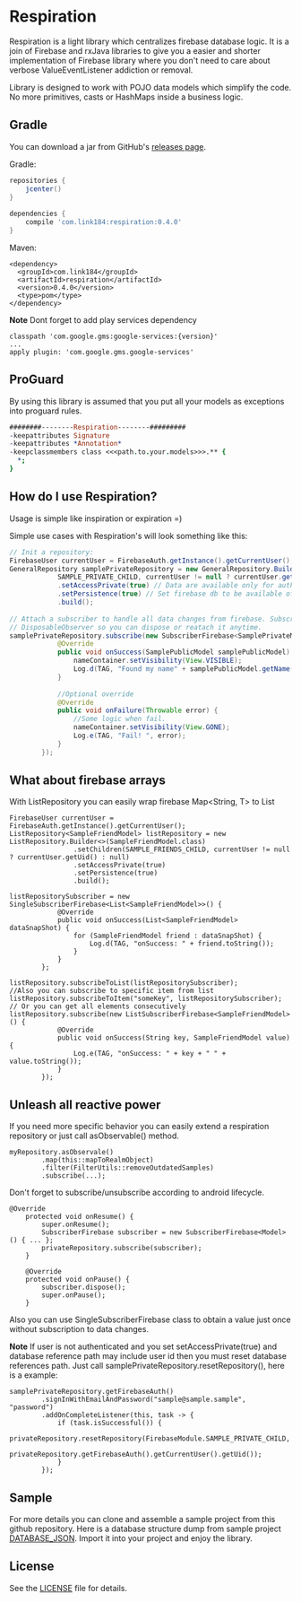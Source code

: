 Respiration
=====

Respiration is a light library which centralizes firebase database logic. It is a join of Firebase 
and rxJava libraries to give you a easier and shorter implementation of Firebase library where you don't
need to care about verbose ValueEventListener addiction or removal. 

Library is designed to work with POJO data models which simplify the code. No more primitives, 
casts or HashMaps inside a business logic.

Gradle
--------
You can download a jar from GitHub's [releases page][3].

Gradle:

```gradle
repositories {
    jcenter()
}
 
dependencies {
    compile 'com.link184:respiration:0.4.0'
}
```

Maven:

```maven
<dependency>
  <groupId>com.link184</groupId>
  <artifactId>respiration</artifactId>
  <version>0.4.0</version>
  <type>pom</type>
</dependency>
```

**Note** Dont forget to add play services dependency
```
classpath 'com.google.gms:google-services:{version}'
...
apply plugin: 'com.google.gms.google-services'
```

ProGuard
--------
By using this library is assumed that you put all your models as exceptions into proguard rules.
```pro
########--------Respiration--------#########
-keepattributes Signature
-keepattributes *Annotation*
-keepclassmembers class <<<path.to.your.models>>>.** {
  *;
}
```


How do I use Respiration?
-------------------
Usage is simple like inspiration or expiration =)

Simple use cases with Respiration's  will look something like this:

```java
// Init a repository:
FirebaseUser currentUser = FirebaseAuth.getInstance().getCurrentUser();
GeneralRepository samplePrivateRepository = new GeneralRepository.Builder<>(SamplePrivateModel.class,
            SAMPLE_PRIVATE_CHILD, currentUser != null ? currentUser.getUid() : null)
            .setAccessPrivate(true) // Data are available only for authenticated users.
            .setPersistence(true) // Set firebase db to be available offline
            .build();
 
// Attach a subscriber to handle all data changes from firebase. SubscriberFirebase is a rxJava 
// DisposableObserver so you can dispose or reatach it anytime.
samplePrivateRepository.subscribe(new SubscriberFirebase<SamplePrivateModel>() {
            @Override
            public void onSuccess(SamplePublicModel samplePublicModel) {
                nameContainer.setVisibility(View.VISIBLE);
                Log.d(TAG, "Found my name" + samplePublicModel.getName());
            }
 
            //Optional override
            @Override
            public void onFailure(Throwable error) {
                //Some logic when fail.
                nameContainer.setVisibility(View.GONE);
                Log.e(TAG, "Fail! ", error);
            }
        });
```

What about firebase arrays
-----
With ListRepository you can easily wrap firebase Map<String, T> to List<T>
```
FirebaseUser currentUser = FirebaseAuth.getInstance().getCurrentUser();
ListRepository<SampleFriendModel> listRepository = new ListRepository.Builder<>(SampleFriendModel.class)
                .setChildren(SAMPLE_FRIENDS_CHILD, currentUser != null ? currentUser.getUid() : null)
                .setAccessPrivate(true)
                .setPersistence(true)
                .build();
  
listRepositorySubscriber = new SingleSubscriberFirebase<List<SampleFriendModel>>() {
            @Override
            public void onSuccess(List<SampleFriendModel> dataSnapShot) {
                for (SampleFriendModel friend : dataSnapShot) {
                    Log.d(TAG, "onSuccess: " + friend.toString());
                }
            }
        };

listRepository.subscribeToList(listRepositorySubscriber);
//Also you can subscribe to specific item from list
listRepository.subscribeToItem("someKey", listRepositorySubscriber);
// Or you can get all elements consecutively
listRepository.subscribe(new ListSubscriberFirebase<SampleFriendModel>() {
            @Override
            public void onSuccess(String key, SampleFriendModel value) {
                Log.e(TAG, "onSuccess: " + key + " " + value.toString());
            }
        });
```

Unleash all reactive power
----
If you need more specific behavior you can easily extend a respiration repository or just call 
asObservable() method.
```
myRepository.asObservale()
        .map(this::mapToRealmObject)
        .filter(FilterUtils::removeOutdatedSamples)
        .subscribe(...);
```

Don't forget to subscribe/unsubscribe according to android lifecycle.
```
@Override
    protected void onResume() {
        super.onResume();
        SubscriberFirebase subscriber = new SubscriberFirebase<Model>() { ... };
        privateRepository.subscribe(subscriber);
    }
 
    @Override
    protected void onPause() {
        subscriber.dispose();
        super.onPause();
    }
```

Also you can use SingleSubscriberFirebase class to obtain a value just once without subscription 
to data changes.

**Note** If user is not authenticated and you set setAccessPrivate(true) and database reference 
path may include user id then you must reset database references path. 
Just call samplePrivateRepository.resetRepository(), here is a example:
```
samplePrivateRepository.getFirebaseAuth()
        .signInWithEmailAndPassword("sample@sample.sample", "password")
        .addOnCompleteListener(this, task -> {
            if (task.isSuccessful()) {
                privateRepository.resetRepository(FirebaseModule.SAMPLE_PRIVATE_CHILD,
                        privateRepository.getFirebaseAuth().getCurrentUser().getUid());
            }
        });
```

Sample
-------
For more details you can clone and assemble a sample project from this github repository.
Here is a database structure dump from sample project [DATABASE_JSON][2]. Import it into your 
project and enjoy the library.

License
-------
See the [LICENSE][1] file for details.

[1]: https://github.com/Link184/Respiration/blob/master/LICENSE
[2]: https://github.com/Link184/Respiration/blob/master/firebase_database.json
[3]: https://github.com/Link184/Respiration/releases
